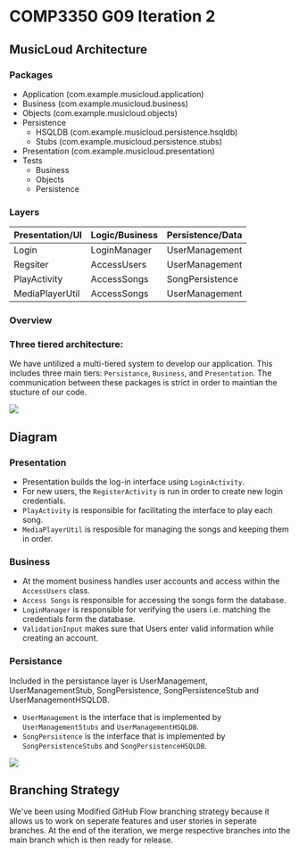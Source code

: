 # COMP3350 G09 Iteration 2
## MusicLoud Architecture

### Packages
* Application (com.example.musicloud.application)
* Business (com.example.musicloud.business)
* Objects (com.example.musicloud.objects)
* Persistence
    * HSQLDB (com.example.musicloud.persistence.hsqldb)
    * Stubs (com.example.musicloud.persistence.stubs)
* Presentation (com.example.musicloud.presentation)
* Tests
    * Business
    * Objects
    * Persistence

### Layers
| Presentation/UI | Logic/Business | Persistence/Data|
|-----------------|----------------|-----------------|
| Login           | LoginManager   | UserManagement  |
| Regsiter        | AccessUsers    | UserManagement  |
| PlayActivity    | AccessSongs    | SongPersistence |
| MediaPlayerUtil | AccessSongs    | UserManagement  |

### Overview
### Three tiered architecture:

We have untilized a multi-tiered system to develop our application. This includes three main tiers: `Persistance`, `Business`, and `Presentation`. The communication between these packages is strict in order to maintian the stucture of our code. 

[![](https://mermaid.ink/img/pako:eNpNj7EOwjAMRH8l8gw_kKEDYkWqxOrFalyI1DgQOwOq-u-kRRXd7Hvnk2-GIQcGD8rvyjLwNdKjUELpCyuLkcUs5667VI3Cqt6h7HOTj64jco25notGtTV2ZYd1w_9IOEHikiiG9smM4hyCPTkxQjuEwCPVyRBQlmalavn-kQG8lconqK9Atj8OfqRJm8ohWi63X7ut5PIFeqZTbw?type=png)](https://mermaid.live/edit#pako:eNpNj7EOwjAMRH8l8gw_kKEDYkWqxOrFalyI1DgQOwOq-u-kRRXd7Hvnk2-GIQcGD8rvyjLwNdKjUELpCyuLkcUs5667VI3Cqt6h7HOTj64jco25notGtTV2ZYd1w_9IOEHikiiG9smM4hyCPTkxQjuEwCPVyRBQlmalavn-kQG8lconqK9Atj8OfqRJm8ohWi63X7ut5PIFeqZTbw)


## Diagram

### Presentation
- Presentation builds the log-in interface using `LoginActivity`. 
- For new users, the `RegisterActivity` is run in order to create new login credentials. 
- `PlayActivity` is responsible for facilitating the interface to play each song. 
- `MediaPlayerUtil` is resposible for managing the songs and keeping them in order. 


### Business
- At the moment business handles user accounts and access within the `AccessUsers` class.
- `Access Songs` is responsible for accessing the songs form the database.
- `LoginManager` is responsible for verifying the users i.e. matching the credentials form the database.
- `ValidationInput` makes sure that Users enter valid information while creating an account.

### Persistance
Included in the persistance layer is UserManagement, UserManagementStub, SongPersistence, SongPersistenceStub and UserManagementHSQLDB.
- `UserManagement` is the interface that is implemented by `UserManagementStubs` and `UserManagementHSQLDB`.
- `SongPersistence` is the interface that is implemented by `SongPersistenceStubs` and `SongPersistenceHSQLDB`.

[![](https://mermaid.ink/img/pako:eNqFkbFuwzAMRH-F0Jz8gIYMRdcAAbpqISTaIWBTqUilKIL8e2kngTu1GyHd3SOOt5BroRCD0mcnyfTOODack5waKYmhcZX94fDWlYVUI3SlBrkRGilgzrWLJXn9g2vhRE1ZbcmLoHhlGUHo66WGQoY86X8QNKP5YgpTHYHlTwhhy2dfaKjtYWbxcV6TnbNpV-8GulLjgd24mDaCi37vtgCkKOQqAz9Twy7M5DMXr--WBCAFO9NMKUQfCw3YJ0shyd2l2K1-fEsO0VqnXeiX4gU-2w5xwEn9lQpbbcfHSdbL3H8A1meYwA?type=png)](https://mermaid.live/edit#pako:eNqFkbFuwzAMRH-F0Jz8gIYMRdcAAbpqISTaIWBTqUilKIL8e2kngTu1GyHd3SOOt5BroRCD0mcnyfTOODack5waKYmhcZX94fDWlYVUI3SlBrkRGilgzrWLJXn9g2vhRE1ZbcmLoHhlGUHo66WGQoY86X8QNKP5YgpTHYHlTwhhy2dfaKjtYWbxcV6TnbNpV-8GulLjgd24mDaCi37vtgCkKOQqAz9Twy7M5DMXr--WBCAFO9NMKUQfCw3YJ0shyd2l2K1-fEsO0VqnXeiX4gU-2w5xwEn9lQpbbcfHSdbL3H8A1meYwA)

## Branching Strategy
We've been using Modified GitHub Flow branching strategy because it allows us to work on seperate features and user stories in seperate branches. At the end of the iteration, we merge respective branches into the main branch which is then ready for release.


